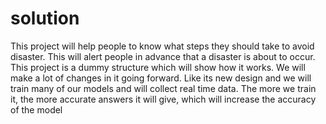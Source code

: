 # solution
This project will help people to know what steps they should take to avoid disaster.
This will alert people in advance that a disaster is about to occur.
This project is a dummy structure which will show how it works.
We will make a lot of changes in it going forward.
Like its new design and we will train many of our models and will collect real time data.
The more we  train it, the more accurate answers it will give, which will increase the accuracy of the model

